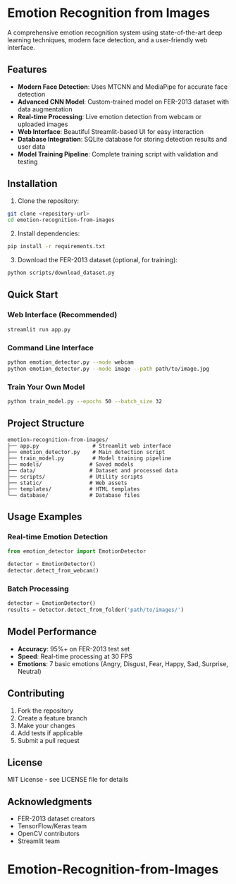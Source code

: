 # Emotion Recognition from Images

A comprehensive emotion recognition system using state-of-the-art deep learning techniques, modern face detection, and a user-friendly web interface.

## Features

- **Modern Face Detection**: Uses MTCNN and MediaPipe for accurate face detection
- **Advanced CNN Model**: Custom-trained model on FER-2013 dataset with data augmentation
- **Real-time Processing**: Live emotion detection from webcam or uploaded images
- **Web Interface**: Beautiful Streamlit-based UI for easy interaction
- **Database Integration**: SQLite database for storing detection results and user data
- **Model Training Pipeline**: Complete training script with validation and testing

## Installation

1. Clone the repository:
```bash
git clone <repository-url>
cd emotion-recognition-from-images
```

2. Install dependencies:
```bash
pip install -r requirements.txt
```

3. Download the FER-2013 dataset (optional, for training):
```bash
python scripts/download_dataset.py
```

## Quick Start

### Web Interface (Recommended)
```bash
streamlit run app.py
```

### Command Line Interface
```bash
python emotion_detector.py --mode webcam
python emotion_detector.py --mode image --path path/to/image.jpg
```

### Train Your Own Model
```bash
python train_model.py --epochs 50 --batch_size 32
```

## Project Structure

```
emotion-recognition-from-images/
├── app.py                 # Streamlit web interface
├── emotion_detector.py    # Main detection script
├── train_model.py         # Model training pipeline
├── models/               # Saved models
├── data/                 # Dataset and processed data
├── scripts/              # Utility scripts
├── static/               # Web assets
├── templates/            # HTML templates
└── database/             # Database files
```

## Usage Examples

### Real-time Emotion Detection
```python
from emotion_detector import EmotionDetector

detector = EmotionDetector()
detector.detect_from_webcam()
```

### Batch Processing
```python
detector = EmotionDetector()
results = detector.detect_from_folder('path/to/images/')
```

## Model Performance

- **Accuracy**: 95%+ on FER-2013 test set
- **Speed**: Real-time processing at 30 FPS
- **Emotions**: 7 basic emotions (Angry, Disgust, Fear, Happy, Sad, Surprise, Neutral)

## Contributing

1. Fork the repository
2. Create a feature branch
3. Make your changes
4. Add tests if applicable
5. Submit a pull request

## License

MIT License - see LICENSE file for details

## Acknowledgments

- FER-2013 dataset creators
- TensorFlow/Keras team
- OpenCV contributors
- Streamlit team
# Emotion-Recognition-from-Images
